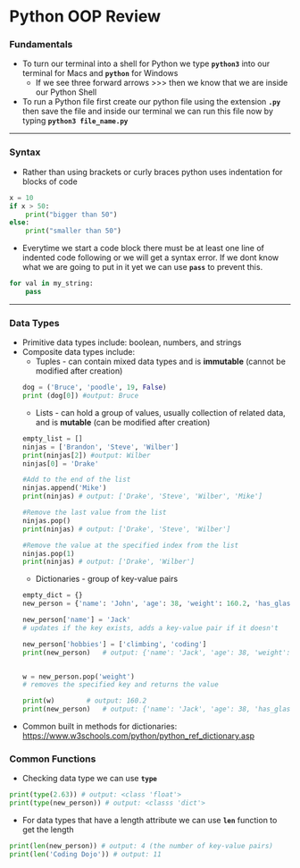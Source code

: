 # Python OOP Review
### Fundamentals
- To turn our terminal into a shell for Python we type **`python3`** into our terminal for Macs and **`python`** for Windows
    - If we see three forward arrows >>> then we know that we are inside our Python Shell
- To run a Python file first create our python file using the extension **`.py`** then save the file and inside our terminal we can run this file now by typing **`python3 file_name.py`**
---
### Syntax
- Rather than using brackets or curly braces python uses indentation for blocks of code
```python
x = 10
if x > 50:
    print("bigger than 50")
else:
    print("smaller than 50")
```
- Everytime we start a code block there must be at least one line of indented code following or we will get a syntax error. If we dont know what we are going to put in it yet we can use **`pass`** to prevent this.
```python
for val in my_string:
    pass
```
---
### Data Types
- Primitive data types include: boolean, numbers, and strings
- Composite data types include:
    - Tuples - can contain mixed data types and is **immutable** (cannot be modified after creation)
    ```python
    dog = ('Bruce', 'poodle', 19, False)
    print (dog[0]) #output: Bruce
    ```
    - Lists - can hold a group of values, usually collection of related data, and is **mutable** (can be modified after creation)
    ```python
    empty_list = []
    ninjas = ['Brandon', 'Steve', 'Wilber']
    print(ninjas[2]) #output: Wilber
    ninjas[0] = 'Drake'

    #Add to the end of the list
    ninjas.append('Mike')
    print(ninjas) # output: ['Drake', 'Steve', 'Wilber', 'Mike']

    #Remove the last value from the list
    ninjas.pop()
    print(ninjas) # output: ['Drake', 'Steve', 'Wilber']

    #Remove the value at the specified index from the list
    ninjas.pop(1)
    print(ninjas) # output: ['Drake', 'Wilber']
    ```
    - Dictionaries - group of key-value pairs 
    ```python
    empty_dict = {}
    new_person = {'name': 'John', 'age': 38, 'weight': 160.2, 'has_glasses': False}

    new_person['name'] = 'Jack'	
    # updates if the key exists, adds a key-value pair if it doesn't

    new_person['hobbies'] = ['climbing', 'coding']
    print(new_person)	# output: {'name': 'Jack', 'age': 38, 'weight': 160.2, 'has_glasses': False, 'hobbies': ['climbing', 'coding']}


    w = new_person.pop('weight')	
    # removes the specified key and returns the value

    print(w)		# output: 160.2
    print(new_person)	# output: {'name': 'Jack', 'age': 38, 'has_glasses': False, 'hobbies': ['climbing', 'coding']}        
    ```
- Common built in methods for dictionaries: https://www.w3schools.com/python/python_ref_dictionary.asp

### Common Functions
- Checking data type we can use **`type`**
```python
print(type(2.63)) # output: <class 'float'>
print(type(new_person)) # output: <classs 'dict'>
```
- For data types that have a length attribute we can use **`len`** function to get the length
```python
print(len(new_person)) # output: 4 (the number of key-value pairs)
print(len('Coding Dojo')) # output: 11
```